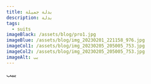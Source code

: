 ```yaml
---
title: بدلة جميلة
description: بدلة
tags:
  - suits
imageBlack: /assets/blog/pro1.jpg
imageBlue: /assets/blog/img_20230201_221158_976.jpg
imageCol1: /assets/blog/img_20230205_205005_753.jpg
imageCol2: /assets/blog/img_20230205_205005_753.jpg
imageAlt: بب
---
```

ب﻿ببب